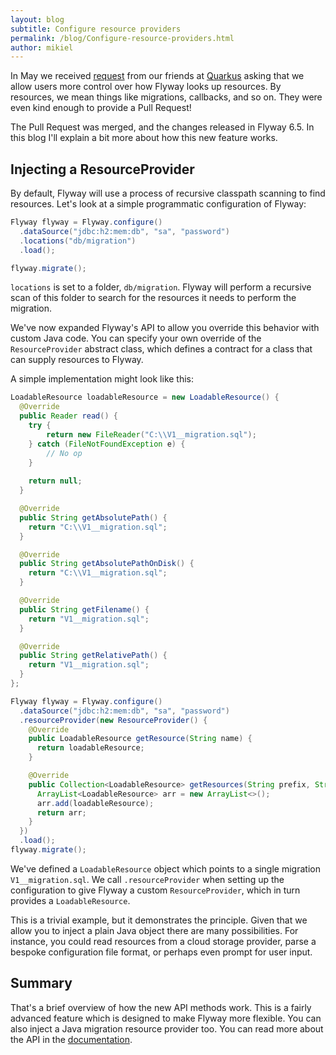 ```yaml
---
layout: blog
subtitle: Configure resource providers
permalink: /blog/Configure-resource-providers.html
author: mikiel
---
```


In May we received [request](https://github.com/flyway/flyway/issues/2822) from our friends at [Quarkus](https://quarkus.io/) asking that we allow users more control over how Flyway looks up resources. By resources, we mean things like migrations, callbacks, and so on. They were even kind enough to provide a Pull Request!

The Pull Request was merged, and the changes released in Flyway 6.5. In this blog I'll explain a bit more about how this new feature works.

## Injecting a ResourceProvider

By default, Flyway will use a process of recursive classpath scanning to find resources. Let's look at a simple programmatic configuration of Flyway:

```java
Flyway flyway = Flyway.configure()
  .dataSource("jdbc:h2:mem:db", "sa", "password")
  .locations("db/migration")
  .load();

flyway.migrate();
```

`locations` is set to a folder, `db/migration`. Flyway will perform a recursive scan of this folder to search for the resources it needs to perform the migration.

We've now expanded Flyway's API to allow you override this behavior with custom Java code. You can specify your own override of the `ResourceProvider` abstract class, which defines a contract for a class that can supply resources to Flyway.

A simple implementation might look like this:

```java
LoadableResource loadableResource = new LoadableResource() {
  @Override
  public Reader read() {
    try {
        return new FileReader("C:\\V1__migration.sql");
    } catch (FileNotFoundException e) {
        // No op
    }
      
    return null;
  }

  @Override
  public String getAbsolutePath() {
    return "C:\\V1__migration.sql";
  }

  @Override
  public String getAbsolutePathOnDisk() {
    return "C:\\V1__migration.sql";
  }

  @Override
  public String getFilename() {
    return "V1__migration.sql";
  }

  @Override
  public String getRelativePath() {
    return "V1__migration.sql";
  }
};

Flyway flyway = Flyway.configure()
  .dataSource("jdbc:h2:mem:db", "sa", "password")
  .resourceProvider(new ResourceProvider() {
    @Override
    public LoadableResource getResource(String name) {
      return loadableResource;
    }

    @Override
    public Collection<LoadableResource> getResources(String prefix, String[] suffixes) {
      ArrayList<LoadableResource> arr = new ArrayList<>();
      arr.add(loadableResource);
      return arr;
    }
  })
  .load();
flyway.migrate();
```

We've defined a `LoadableResource` object which points to a single migration `V1__migration.sql`. We call `.resourceProvider` when setting up the configuration to give Flyway a custom `ResourceProvider`, which in turn provides a `LoadableResource`.

This is a trivial example, but it demonstrates the principle. Given that we allow you to inject a plain Java object there are many possibilities. For instance, you could read resources from a cloud storage provider, parse a bespoke configuration file format, or perhaps even prompt for user input.

## Summary

That's a brief overview of how the new API methods work. This is a fairly advanced feature which is designed to make Flyway more flexible. You can also inject a Java migration resource provider too. You can read more about the API in the [documentation](../documentation/usage/api/).